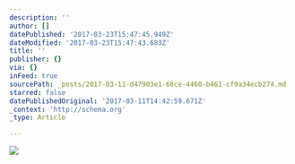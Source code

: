 ```yaml
---
description: ''
author: []
datePublished: '2017-03-23T15:47:45.949Z'
dateModified: '2017-03-23T15:47:43.683Z'
title: ''
publisher: {}
via: {}
inFeed: true
sourcePath: _posts/2017-03-11-d47903e1-68ce-4460-b461-cf9a34ecb274.md
starred: false
datePublishedOriginal: '2017-03-11T14:42:59.671Z'
_context: 'http://schema.org'
_type: Article

---
```

![](https://the-grid-user-content.s3-us-west-2.amazonaws.com/47152a48-396c-49e1-a675-6c01006298f2.jpg)